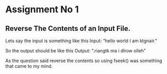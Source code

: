 # Assignment No 1
## Reverse The Contents of an Input File.

Lets say the input is something like this
Input: “hello world
        I am ktgnair."
        
So the output should be like this
Output: “.riangtk ma i
         dlrow olleh”

As the question said reverse the contents so using fseek() was something that came to my mind.


